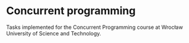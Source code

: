 # Concurrent programming
Tasks implemented for the Concurrent Programming course at Wrocław University of Science and Technology.
